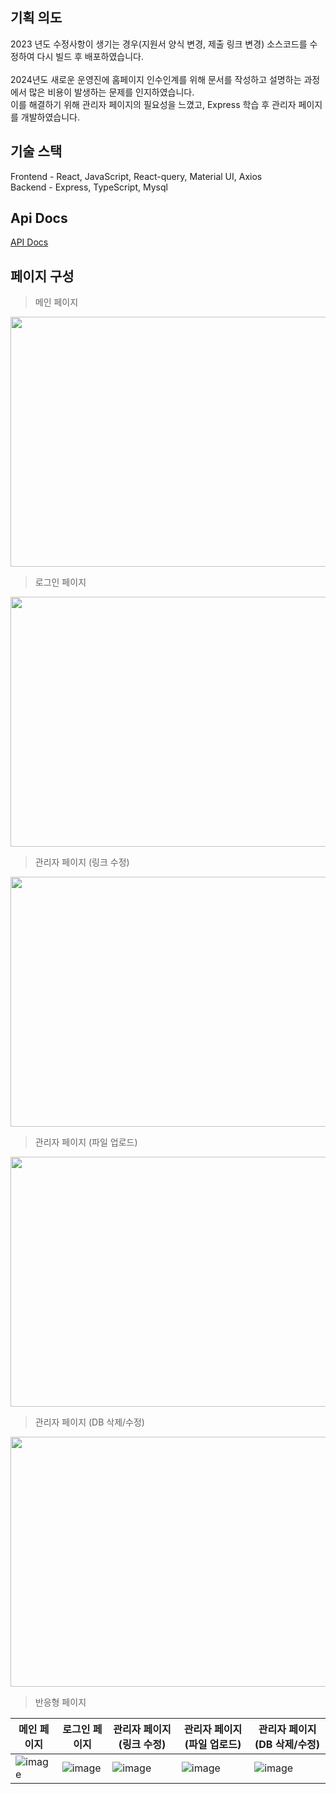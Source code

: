 ## 기획 의도

2023 년도 수정사항이 생기는 경우(지원서 양식 변경, 제출 링크 변경) 소스코드를 수정하여 다시 빌드 후 배포하였습니다.<br>
<br>
2024년도 새로운 운영진에 홈페이지 인수인계를 위해 문서를 작성하고 설명하는 과정에서 많은 비용이 발생하는 문제를 인지하였습니다.<br>
이를 해결하기 위해 관리자 페이지의 필요성을 느꼈고, Express 학습 후 관리자 페이지를 개발하였습니다. 

## 기술 스택

Frontend - React, JavaScript, React-query, Material UI, Axios
<br>
Backend - Express, TypeScript, Mysql

## Api Docs
[API Docs](https://github.com/kych0912/IVC_Page-main/tree/main/apidocs)

## 페이지 구성
> 메인 페이지

<img src="https://github.com/kych0912/IVC_Page-main/assets/102653189/3286cfb0-33d0-4803-a1d6-36ad1af572c8" width="600" height="400"/>

> 로그인 페이지

<img src="https://github.com/kych0912/IVC_Page-main/assets/102653189/ba6f574a-b0e1-424c-b6a1-3ef976e775d2" width="600" height="400"/>

> 관리자 페이지 (링크 수정)

<img src="https://github.com/kych0912/IVC_Page-main/assets/102653189/685753e4-d06a-4a17-b4d2-0306d1573639" width="600" height="400"/>

> 관리자 페이지 (파일 업로드)

<img src="https://github.com/kych0912/IVC_Page-main/assets/102653189/c06977df-5e4a-46a1-a460-d1f5e46a106c" width="600" height="400"/>

> 관리자 페이지 (DB 삭제/수정)

<img src="https://github.com/kych0912/IVC_Page-main/assets/102653189/a4034d4d-059c-4479-b0a6-e3583f6245b3" width="600" height="400"/>

> 반응형 페이지

|메인 페이지|로그인 페이지| 관리자 페이지(링크 수정)|관리자 페이지(파일 업로드)|관리자 페이지(DB 삭제/수정)|
|------|---|--------|---|----|
|![image](https://github.com/kych0912/IVC_Page-main/assets/102653189/9d937253-c002-494b-bb10-81cc2f917a6b)|![image](https://github.com/kych0912/IVC_Page-main/assets/102653189/3126f741-65ef-44b9-8e7a-56214a05c331)|![image](https://github.com/kych0912/IVC_Page-main/assets/102653189/00f7f77e-7bcf-46f6-86d9-de5be8a7ef46)| ![image](https://github.com/kych0912/IVC_Page-main/assets/102653189/2d2d0c68-67d2-4b01-95ec-d7b942037c79)|![image](https://github.com/kych0912/IVC_Page-main/assets/102653189/1dec92e7-6d28-4f9c-878d-d185627e0e83)|